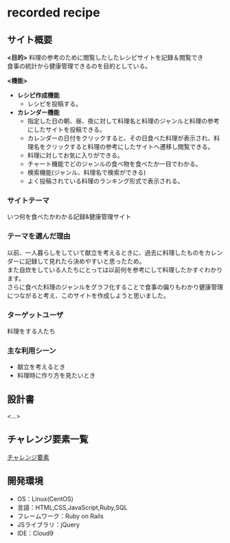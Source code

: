 # recorded recipe

## サイト概要
**<目的>**
 料理の参考のために閲覧したしたレシピサイトを記録＆閲覧でき<br>
 食事の統計から健康管理できるのを目的としている。

**<機能>**
- **レシピ作成機能**
  -  レシピを投稿する。
- **カレンダー機能**
	-  指定した日の朝、昼、夜に対して料理名と料理のジャンルと料理の参考にしたサイトを投稿できる。
	-  カレンダーの日付をクリックすると、その日食べた料理が表示され、料理名をクリックすると料理の参考にしたサイトへ遷移し閲覧できる。
	-  料理に対してお気に入りができる。
	-  チャート機能でどのジャンルの食べ物を食べたか一目でわかる。
	-  検索機能(ジャンル、料理名で検索ができる)
	-  よく投稿されている料理のランキング形式で表示される。
  

### サイトテーマ
いつ何を食べたかわかる記録&健康管理サイト

### テーマを選んだ理由
以前、一人暮らしをしていて献立を考えるときに、過去に料理したものをカレンダーに記録して見れたら決めやすいと思ったため。<br>
また自炊をしている人たちにとっては以前何を参考にして料理したかすぐわかります。<br>
さらに食べた料理のジャンルをグラフ化することで食事の偏りもわかり健康管理につながると考え、このサイトを作成しようと思いました。

### ターゲットユーザ
料理をする人たち

### 主な利用シーン
-  献立を考えるとき
-  料理時に作り方を見たいとき

## 設計書
<...>

## チャレンジ要素一覧
[チャレンジ要素](https://docs.google.com/spreadsheets/d/1JOr0skKkhRxZkdFON3QVWHU0aYcqBlxOa2OuriFrG-Q/edit?usp=sharing)


## 開発環境
- OS：Linux(CentOS)
- 言語：HTML,CSS,JavaScript,Ruby,SQL
- フレームワーク：Ruby on Rails
- JSライブラリ：jQuery
- IDE：Cloud9
